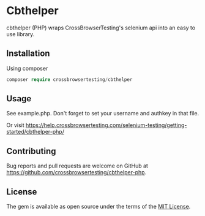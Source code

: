 # Cbthelper


cbthelper (PHP) wraps CrossBrowserTesting's selenium api into an easy to use library.

## Installation

Using composer

```php
composer require crossbrowsertesting/cbthelper
```


## Usage

See example.php. Don't forget to set your username and authkey in that file.

Or visit https://help.crossbrowsertesting.com/selenium-testing/getting-started/cbthelper-php/

## Contributing

Bug reports and pull requests are welcome on GitHub at https://github.com/crossbrowsertesting/cbthelper-php.

## License

The gem is available as open source under the terms of the [MIT License](https://opensource.org/licenses/MIT).
